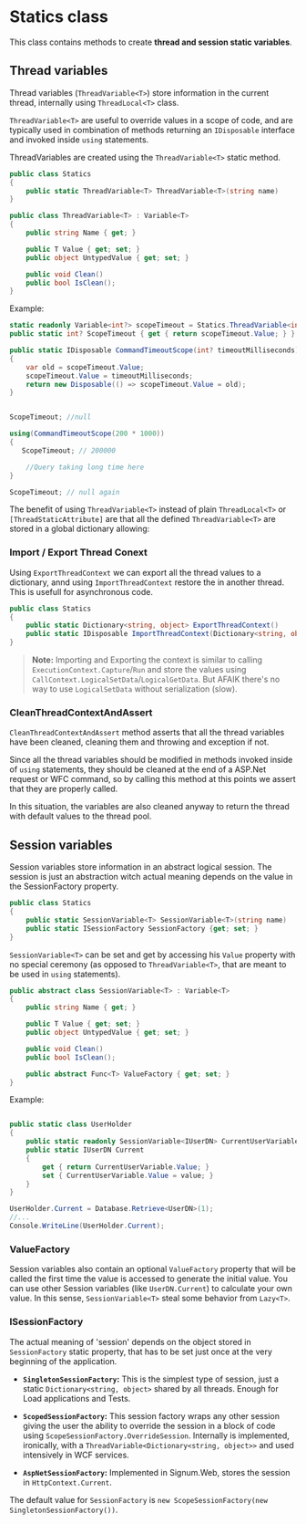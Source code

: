 # Statics class

This class contains methods to create **thread and session static variables**. 


## Thread variables

Thread variables (`ThreadVariable<T>`) store information in the current thread, internally using `ThreadLocal<T>` class. 

`ThreadVariable<T>` are useful to override values in a scope of code, and are typically used in combination of methods returning an `IDisposable` interface and invoked inside `using` statements.

ThreadVariables are created using the `ThreadVariable<T>` static method.

```C#
public class Statics
{
    public static ThreadVariable<T> ThreadVariable<T>(string name)
}
```

```C#
public class ThreadVariable<T> : Variable<T>
{    
    public string Name { get; }

    public T Value { get; set; }
    public object UntypedValue { get; set; }

    public void Clean()
    public bool IsClean();
} 

```

Example: 

```C#
static readonly Variable<int?> scopeTimeout = Statics.ThreadVariable<int?>("scopeTimeout");
public static int? ScopeTimeout { get { return scopeTimeout.Value; } }

public static IDisposable CommandTimeoutScope(int? timeoutMilliseconds)
{
    var old = scopeTimeout.Value;
    scopeTimeout.Value = timeoutMilliseconds;
    return new Disposable(() => scopeTimeout.Value = old);
}
```


```C#

ScopeTimeout; //null

using(CommandTimeoutScope(200 * 1000))
{
   ScopeTimeout; // 200000  

    //Query taking long time here
}

ScopeTimeout; // null again
```

The benefit of using `ThreadVariable<T>` instead of plain `ThreadLocal<T>` or `[ThreadStaticAttribute]` are that all the defined `ThreadVariable<T>` are stored in a global dictionary allowing: 

### Import / Export Thread Conext

Using `ExportThreadContext` we can export all the thread values to a dictionary, annd using `ImportThreadContext` restore the in another thread. This is usefull for asynchronous code. 

```C#
public class Statics
{
    public static Dictionary<string, object> ExportThreadContext()
    public static IDisposable ImportThreadContext(Dictionary<string, object> context)
}
```

> **Note:** Importing and Exporting the context is similar to calling `ExecutionContext.Capture`/`Run` and store the values using `CallContext.LogicalSetData`/`LogicalGetData`. But AFAIK there's no way to use `LogicalSetData` without serialization (slow). 

### CleanThreadContextAndAssert

`CleanThreadContextAndAssert` method asserts that all the thread variables have been cleaned, cleaning them and throwing and exception if not. 

Since all the thread variables should be modified in methods invoked inside of `using` statements, they should be cleaned at the end of a ASP.Net request or WFC command, so by calling this method at this points we assert that they are properly called.

In this situation, the variables are also cleaned anyway to return the thread with default values to the thread pool. 

## Session variables  

Session variables store information in an abstract logical session. The session is just an abstraction witch actual meaning depends on the value in the SessionFactory property. 

```C#
public class Statics
{
    public static SessionVariable<T> SessionVariable<T>(string name)
    public static ISessionFactory SessionFactory {get; set; }
}
```

`SessionVariable<T>` can be set and get by accessing his `Value` property with no special ceremony (as opposed to `ThreadVariable<T>`, that are meant to be used in `using` statements).

```C#
public abstract class SessionVariable<T> : Variable<T>
{
    public string Name { get; }

    public T Value { get; set; }
    public object UntypedValue { get; set; }

    public void Clean()
    public bool IsClean();

    public abstract Func<T> ValueFactory { get; set; }
}
```

Example: 

```C#

public static class UserHolder
{
    public static readonly SessionVariable<IUserDN> CurrentUserVariable = Statics.SessionVariable<IUserDN>("user");
    public static IUserDN Current
    {
        get { return CurrentUserVariable.Value; }
        set { CurrentUserVariable.Value = value; }
    }
}
```

```C#
UserHolder.Current = Database.Retrieve<UserDN>(1);
//...
Console.WriteLine(UserHolder.Current);
```

### ValueFactory

Session variables also contain an optional `ValueFactory` property that will be called the first time the value is accessed to generate the initial value. You can use other Session variables (like `UserDN.Current`) to calculate your own value. In this sense, `SessionVariable<T>` steal some behavior from `Lazy<T>`.   

### ISessionFactory

The actual meaning of 'session' depends on the object stored in `SessionFactory` static property, that has to be set just once at the very beginning of the application.     

* **`SingletonSessionFactory`:** This is the simplest type of session, just a static `Dictionary<string, object>` shared by all threads. Enough for Load applications and Tests. 

* **`ScopedSessionFactory`:** This session factory  wraps any other session giving the user the ability to override the session in a block of code using `ScopeSessionFactory.OverrideSession`. 
Internally is implemented, ironically, with a `ThreadVariable<Dictionary<string, object>>` and used intensively in WCF services. 

* **`AspNetSessionFactory`:** Implemented in Signum.Web, stores the session in `HttpContext.Current`. 

The default value for `SessionFactory` is `new ScopeSessionFactory(new SingletonSessionFactory())`. 



